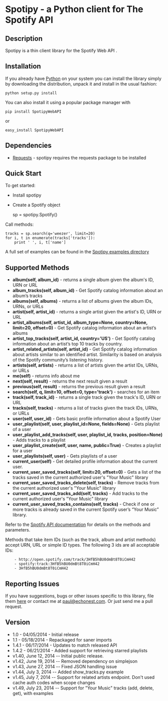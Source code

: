 # Spotipy - a Python client for The Spotify API

## Description

Spotipy is a thin client library for the Spotify Web API . 


## Installation
If you already have [Python](http://www.python.org/) on your system you can install
the library simply by downloading the distribution, unpack it and install in the usual fashion:

    python setup.py install

You can also install it using a popular package manager with 

  `pip install SpotipyWebAPI`

or

  `easy_install SpotipyWebAPI`


## Dependencies

- [Requests](https://github.com/kennethreitz/requests) - spotipy requires the requests package to be installed


## Quick Start
To get started:

- Install spotipy

- Create a Spotify object   
   
    sp = spotipy.Spotify()

Call methods:

	tracks = sp.search(q='weezer', limit=20)
    for i, t in enumerate(tracks['tracks']):
        print ' ', i, t['name']

A full set of examples can be found in the [Spotipy examples directory](https://github.com/plamere/spotipy/tree/master/examples)
        
   
## Supported Methods

  - **album(self, album_id)** - returns a single album given the album's ID, URN or URL
  - **album_tracks(self, album_id)** - Get Spotify catalog information about an album’s tracks
  - **albums(self, albums)** - returns a list of albums given the album IDs, URNs, or URLs
  - **artist(self, artist_id)** - returns a single artist given the artist's ID, URN or URL
  - **artist_albums(self, artist_id, album_type=None, country=None, limit=20, offset=0)** -      Get Spotify catalog information about an artist’s albums
  - **artist_top_tracks(self, artist_id, country='US')** - Get Spotify catalog information about an artist’s top 10 tracks by country.
  - **artist_related_artists(self, artist_id)** - Get Spotify catalog information about artists similar to an identified artist. Similarity is based on analysis of the Spotify community’s listening history.
  - **artists(self, artists)** - returns a list of artists given the artist IDs, URNs, or URLs
  - **me(self)** - returns info about me
  - **next(self, result)** - returns the next result given a result
  - **previous(self, result)** - returns the previous result given a result
  - **search(self, q, limit=10, offset=0, type='track')** - searches for an item
  - **track(self, track_id)** - returns a single track given the track's ID, URN or URL
  - **tracks(self, tracks)** - returns a list of tracks given the track IDs, URNs, or URLs
  - **user(self, user_id)** - Gets basic profile information about a Spotify User
  - **user_playlist(self, user, playlist_id=None, fields=None)** - Gets playlist of a user
  - **user_playlist_add_tracks(self, user, playlist_id, tracks, position=None)** - Adds tracks to a playlist
  - **user_playlist_create(self, user, name, public=True)** - Creates a playlist for a user
  - **user_playlists(self, user)** -      Gets playlists of a user
  - **current_user(self)** -  Get detailed profile information about the current user.
  - **current_user_saved_tracks(self, limit=20, offset=0)** -  Gets a list of the tracks saved in the current authorized user's "Your Music" library
  - **current_user_saved_tracks_delete(self, tracks)** - Remove tracks from the current authorized user's "Your Music" library
  - **current_user_saved_tracks_add(self, tracks)** - Add tracks to the current authorized user's "Your Music" library
  - **current_user_saved_tracks_contains(self, tracks)** - Check if one or more tracks is already saved in the current Spotify user’s “Your Music” library.

Refer to the [Spotify API documentation](https://developer.spotify.com/spotify-web-api/) for details on the methods and parameters.

Methods that take item IDs (such as the track, album and artist methods) accept URN, URL or simple ID types. The following 3 ids are all acceptable IDs:

        - http://open.spotify.com/track/3HfB5hBU0dmBt8T0iCmH42
        - spotify:track:3HfB5hBU0dmBt8T0iCmH42
        - 3HfB5hBU0dmBt8T0iCmH42


## Reporting Issues

If you have suggestions, bugs or other issues specific to this library, file them [here](https://github.com/plamere/spotipy/issues) or contact me
at [paul@echonest.com](mailto:paul@echonest.com). Or just send me a pull request.

## Version

- 1.0 - 04/05/2014 - Initial release
- 1.1 - 05/18/2014 - Repackaged for saner imports
- 1.4.1 - 06/17/2014 - Updates to match released API
- 1.4.2 - 06/21/2014 - Added support for retrieving starred playlists
- v1.40, June 12, 2014 -- Initial public release.
- v1.42, June 19, 2014 -- Removed dependency on simplejson
- v1.43, June 27, 2014 -- Fixed JSON handling issue
- v1.44, July 3, 2014 -- Added show_tracks.py example
- v1.45, July 7, 2014 -- Support for related artists endpoint. Don't used cache auth codes when scope changes
- v1.49, July 23, 2014 -- Support for "Your Music" tracks (add, delete, get), with examples
